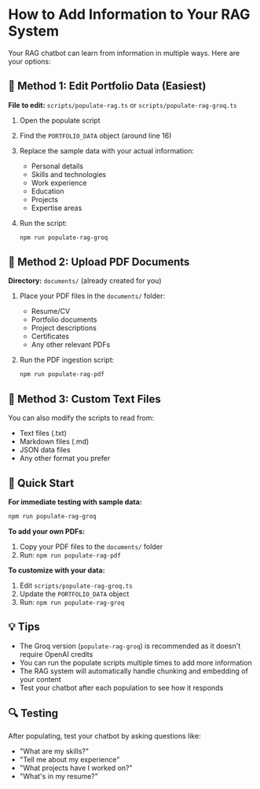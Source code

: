 # How to Add Information to Your RAG System

Your RAG chatbot can learn from information in multiple ways. Here are your options:

## 📝 Method 1: Edit Portfolio Data (Easiest)

**File to edit:** `scripts/populate-rag.ts` or `scripts/populate-rag-groq.ts`

1. Open the populate script
2. Find the `PORTFOLIO_DATA` object (around line 16)
3. Replace the sample data with your actual information:
   - Personal details
   - Skills and technologies
   - Work experience
   - Education
   - Projects
   - Expertise areas

4. Run the script:
   ```bash
   npm run populate-rag-groq
   ```

## 📄 Method 2: Upload PDF Documents

**Directory:** `documents/` (already created for you)

1. Place your PDF files in the `documents/` folder:
   - Resume/CV
   - Portfolio documents
   - Project descriptions
   - Certificates
   - Any other relevant PDFs

2. Run the PDF ingestion script:
   ```bash
   npm run populate-rag-pdf
   ```

## 🔧 Method 3: Custom Text Files

You can also modify the scripts to read from:
- Text files (.txt)
- Markdown files (.md)
- JSON data files
- Any other format you prefer

## 🚀 Quick Start

**For immediate testing with sample data:**
```bash
npm run populate-rag-groq
```

**To add your own PDFs:**
1. Copy your PDF files to the `documents/` folder
2. Run: `npm run populate-rag-pdf`

**To customize with your data:**
1. Edit `scripts/populate-rag-groq.ts`
2. Update the `PORTFOLIO_DATA` object
3. Run: `npm run populate-rag-groq`

## 💡 Tips

- The Groq version (`populate-rag-groq`) is recommended as it doesn't require OpenAI credits
- You can run the populate scripts multiple times to add more information
- The RAG system will automatically handle chunking and embedding of your content
- Test your chatbot after each population to see how it responds

## 🔍 Testing

After populating, test your chatbot by asking questions like:
- "What are my skills?"
- "Tell me about my experience"
- "What projects have I worked on?"
- "What's in my resume?"
